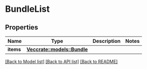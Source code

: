 # BundleList

## Properties

Name | Type | Description | Notes
------------ | ------------- | ------------- | -------------
**items** | [**Vec<crate::models::Bundle>**](Bundle.md) |  | 

[[Back to Model list]](../README.md#documentation-for-models) [[Back to API list]](../README.md#documentation-for-api-endpoints) [[Back to README]](../README.md)


